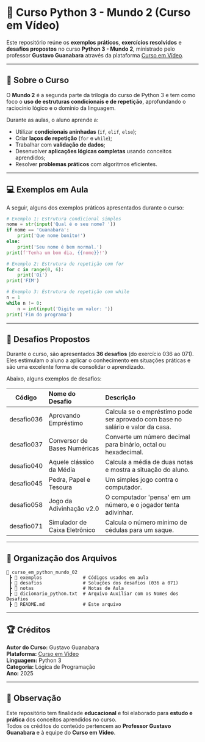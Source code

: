 # 🐍 Curso Python 3 - Mundo 2 (Curso em Vídeo)

Este repositório reúne os **exemplos práticos**, **exercícios resolvidos** e **desafios propostos** no curso **Python 3 - Mundo 2**, ministrado pelo professor **Gustavo Guanabara** através da plataforma [Curso em Vídeo](https://www.cursoemvideo.com/curso/python-3-mundo-2/).

---

## 🎯 Sobre o Curso

O **Mundo 2** é a segunda parte da trilogia do curso de Python 3 e tem como foco o **uso de estruturas condicionais e de repetição**, aprofundando o raciocínio lógico e o domínio da linguagem.

Durante as aulas, o aluno aprende a:

- Utilizar **condicionais aninhadas** (`if`, `elif`, `else`);
- Criar **laços de repetição** (`for` e `while`);
- Trabalhar com **validação de dados**;
- Desenvolver **aplicações lógicas completas** usando conceitos aprendidos;
- Resolver **problemas práticos** com algoritmos eficientes.

---

## 💻 Exemplos em Aula

A seguir, alguns dos exemplos práticos apresentados durante o curso:

```python
# Exemplo 1: Estrutura condicional simples
nome = str(input('Qual é o seu nome? '))
if nome == 'Guanabara':
    print('Que nome bonito!')
else:
    print('Seu nome é bem normal.')
print(f'Tenha um bom dia, {{nome}}!')

# Exemplo 2: Estrutura de repetição com for
for c in range(0, 6):
    print('Oi')
print('FIM')

# Exemplo 3: Estrutura de repetição com while
n = 1
while n != 0:
    n = int(input('Digite um valor: '))
print('Fim do programa')
```

---

## 🚀 Desafios Propostos

Durante o curso, são apresentados **36 desafios** (do exercício 036 ao 071).  
Eles estimulam o aluno a aplicar o conhecimento em situações práticas e são uma excelente forma de consolidar o aprendizado.

Abaixo, alguns exemplos de desafios:

| Código | Nome do Desafio | Descrição |
|:------:|:----------------|:-----------|
| desafio036 | Aprovando Empréstimo | Calcula se o empréstimo pode ser aprovado com base no salário e valor da casa. |
| desafio037 | Conversor de Bases Numéricas | Converte um número decimal para binário, octal ou hexadecimal. |
| desafio040 | Aquele clássico da Média | Calcula a média de duas notas e mostra a situação do aluno. |
| desafio045 | Pedra, Papel e Tesoura | Um simples jogo contra o computador. |
| desafio058 | Jogo da Adivinhação v2.0 | O computador 'pensa' em um número, e o jogador tenta adivinhar. |
| desafio071 | Simulador de Caixa Eletrônico | Calcula o número mínimo de cédulas para um saque. |

---

## 🧩 Organização dos Arquivos

```
📁 curso_em_python_mundo_02
 ┣ 📂 exemplos               # Códigos usados em aula
 ┣ 📂 desafios               # Soluções dos desafios (036 a 071)
 ┣ 📂 notas                  # Notas de Aula
 ┣ 📄 dicionario_python.txt  # Arquivo Auxiliar com os Nomes dos Desafios 
 ┣ 📄 README.md              # Este arquivo
```

---

## 🏆 Créditos

**Autor do Curso:** Gustavo Guanabara  
**Plataforma:** [Curso em Vídeo](https://www.cursoemvideo.com/)  
**Linguagem:** Python 3  
**Categoria:** Lógica de Programação  
**Ano:** 2025

---

## 💬 Observação

Este repositório tem finalidade **educacional** e foi elaborado para **estudo e prática** dos conceitos aprendidos no curso.  
Todos os créditos do conteúdo pertencem ao **Professor Gustavo Guanabara** e à equipe do **Curso em Vídeo**.
